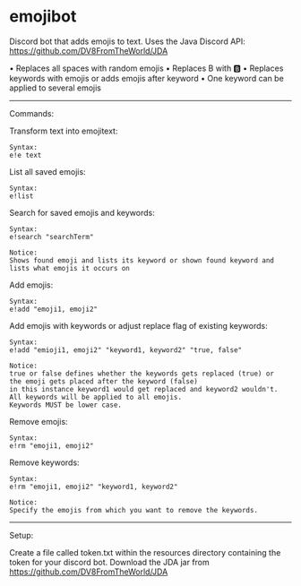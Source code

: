 # emojibot

Discord bot that adds emojis to text.
Uses the Java Discord API: https://github.com/DV8FromTheWorld/JDA

• Replaces all spaces with random emojis
• Replaces B with 🅱️
• Replaces keywords with emojis or adds emojis after keyword
    • One keyword can be applied to several emojis

____________________________________________________________________________________________________________________

Commands:

Transform text into emojitext:

    Syntax:
    e!e text

List all saved emojis:

    Syntax:
    e!list

Search for saved emojis and keywords:

    Syntax:
    e!search "searchTerm"

    Notice:
    Shows found emoji and lists its keyword or shown found keyword and lists what emojis it occurs on

Add emojis:

    Syntax:
    e!add "emoji1, emoji2"

Add emojis with keywords or adjust replace flag of existing keywords:

    Syntax:
    e!add "emioji1, emoji2" "keyword1, keyword2" "true, false"

    Notice:
    true or false defines whether the keywords gets replaced (true) or
    the emoji gets placed after the keyword (false)
    in this instance keyword1 would get replaced and keyword2 wouldn't.
    All keywords will be applied to all emojis.
    Keywords MUST be lower case.

Remove emojis:

    Syntax:
    e!rm "emoji1, emoji2"

Remove keywords:

    Syntax:
    e!rm "emoji1, emoji2" "keyword1, keyword2"

    Notice:
    Specify the emojis from which you want to remove the keywords.

____________________________________________________________________________________________________________________

Setup:

Create a file called token.txt within the resources directory containing the token for your discord bot.
Download the JDA jar from https://github.com/DV8FromTheWorld/JDA

